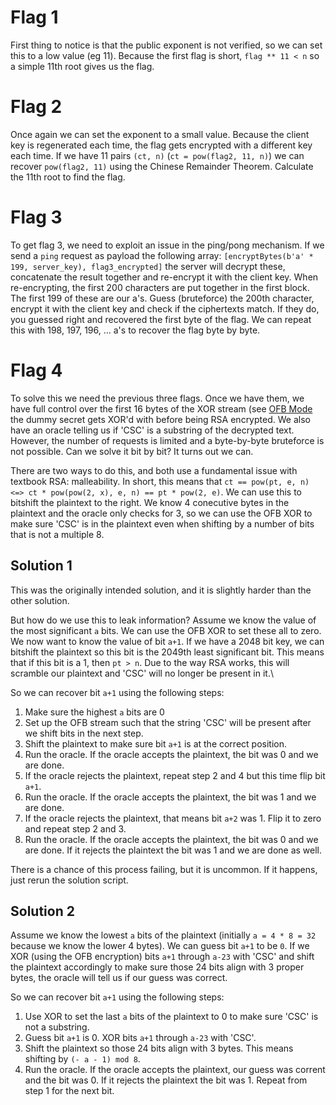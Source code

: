 # Flag 1

First thing to notice is that the public exponent is not verified, so we can set this to a low value (eg 11). Because the first flag is short, `flag ** 11 < n` so a simple 11th root gives us the flag.

# Flag 2

Once again we can set the exponent to a small value. Because the client key is regenerated each time, the flag gets encrypted with a different key each time. If we have 11 pairs `(ct, n)` (`ct = pow(flag2, 11, n)`) we can recover `pow(flag2, 11)` using the Chinese Remainder Theorem. Calculate the 11th root to find the flag.

# Flag 3

To get flag 3, we need to exploit an issue in the ping/pong mechanism. If we send a `ping` request as payload the following array: `[encryptBytes(b'a' * 199, server_key), flag3_encrypted]` the server will decrypt these, concatenate the result together and re-encrypt it with the client key. When re-encrypting, the first 200 characters are put together in the first block. The first 199 of these are our a's. Guess (bruteforce) the 200th character, encrypt it with the client key and check if the ciphertexts match. If they do, you guessed right and recovered the first byte of the flag. We can repeat this with 198, 197, 196, ... a's to recover the flag byte by byte.


# Flag 4

To solve this we need the previous three flags. Once we have them, we have full control over the first 16 bytes of the XOR stream (see [OFB Mode](https://en.wikipedia.org/wiki/Block_cipher_mode_of_operation#Output_feedback_(OFB)) the dummy secret gets XOR'd with before being RSA encrypted. We also have an oracle telling us if 'CSC' is a substring of the decrypted text. However, the number of requests is limited and a byte-by-byte bruteforce is not possible. Can we solve it bit by bit? It turns out we can. 

There are two ways to do this, and both use a fundamental issue with textbook RSA: malleability. In short, this means that `ct == pow(pt, e, n) <=> ct * pow(pow(2, x), e, n) == pt * pow(2, e)`. We can use this to bitshift the plaintext to the right. We know 4 conecutive bytes in the plaintext and the oracle only checks for 3, so we can use the OFB XOR to make sure 'CSC' is in the plaintext even when shifting by a number of bits that is not a multiple 8.

## Solution 1

This was the originally intended solution, and it is slightly harder than the other solution.

But how do we use this to leak information? Assume we know the value of the most significant `a` bits. We can use the OFB XOR to set these all to zero. We now want to know the value of bit `a+1`. If we have a 2048 bit key, we can bitshift the plaintext so this bit is the 2049th least significant bit. This means that if this bit is a 1, then `pt > n`. Due to the way RSA works, this will scramble our plaintext and 'CSC' will no longer be present in it.\

So we can recover bit `a+1` using the following steps:
1) Make sure the highest `a` bits are 0
2) Set up the OFB stream such that the string 'CSC' will be present after we shift bits in the next step.
3) Shift the plaintext to make sure bit `a+1` is at the correct position.
4) Run the oracle. If the oracle accepts the plaintext, the bit was 0 and we are done.
5) If the oracle rejects the plaintext, repeat step 2 and 4 but this time flip bit `a+1`.
4) Run the oracle. If the oracle accepts the plaintext, the bit was 1 and we are done.
6) If the oracle rejects the plaintext, that means bit `a+2` was 1. Flip it to zero and repeat step 2 and 3.
7) Run the oracle. If the oracle accepts the plaintext, the bit was 0 and we are done. If it rejects the plaintext the bit was 1 and we are done as well.

There is a chance of this process failing, but it is uncommon. If it happens, just rerun the solution script.


## Solution 2

Assume we know the lowest `a` bits of the plaintext (initially `a = 4 * 8 = 32` because we know the lower 4 bytes). We can guess bit `a+1` to be `0`. If we XOR (using the OFB encryption)
bits `a+1` through `a-23` with 'CSC' and shift the plaintext accordingly to make sure those 24 bits align with 3 proper bytes, the oracle will tell us if our guess was correct.

So we can recover bit `a+1` using the following steps:
1) Use XOR to set the last `a` bits of the plaintext to 0 to make sure 'CSC' is not a substring.
2) Guess bit `a+1` is 0. XOR bits `a+1` through `a-23` with 'CSC'.
3) Shift the plaintext so those 24 bits align with 3 bytes. This means shifting by `(- a - 1) mod 8`.
4) Run the oracle. If the oracle accepts the plaintext, our guess was corrent and the bit was 0. If it rejects the plaintext the bit was 1. Repeat from step 1 for the next bit.
